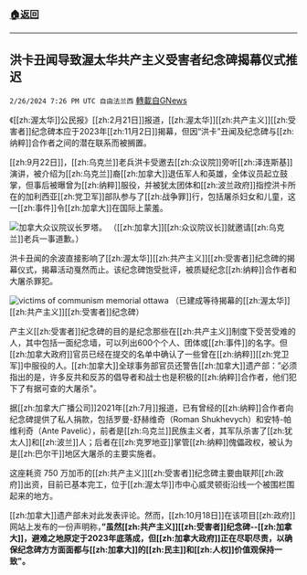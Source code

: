 ###  [:house:返回](README.md)
---


## 洪卡丑闻导致渥太华共产主义受害者纪念碑揭幕仪式推迟
`2/26/2024 7:26 PM UTC 自由法兰西` [轉載自GNews](https://gnews.org/articles/2343124)

《[[zh:渥太华]]公民报》[[zh:2月21日]]报道，[[zh:渥太华]][[zh:共产主义]][[zh:受害者]]纪念碑本应于2023年[[zh:11月2日]]揭幕，但因“洪卡”丑闻及纪念碑与[[zh:纳粹]]合作者之间的潜在联系而被搁置。

 [[zh:9月22日]]，[[zh:乌克兰]]老兵洪卡受邀去[[zh:众议院]]旁听[[zh:泽连斯基]]演讲，被介绍为[[zh:乌克兰]]裔[[zh:加拿大]]退伍军人和英雄，全体议员起立鼓掌，但事后被曝曾为[[zh:纳粹]]服役，并被犹太团体和[[zh:波兰政府]]指控洪卡所在的加利西亚[[zh:党卫军]]部队参与了[[zh:战争罪]]行，包括屠杀妇女和儿童，这一[[zh:事件]]令[[zh:加拿大]]在国际上蒙羞。

  ![加拿大众议院议长罗塔。](https://images.radio-canada.ca/q_auto,w_635/v1/ici-info/16x9/anthony-rota-depute-liberal-federal.jpg)
        （[[zh:加拿大]][[zh:众议院议长]]就邀请[[zh:乌克兰]]老兵一事道歉。）

洪卡丑闻的余波直接影响了[[zh:渥太华]][[zh:共产主义]][[zh:受害者]]纪念碑的揭幕仪式，揭幕活动戛然而止。该纪念碑饱受批评，被质疑纪念[[zh:纳粹]]合作者和大屠杀罪犯。 

  ![victims of communism memorial ottawa](https://smartcdn.gprod.postmedia.digital/ottawacitizen/wp-content/uploads/2024/02/ottmemorialnov6-1.jpg?quality=90&strip=all&w=288&h=216&sig=ayFnBXmmUI1MHKPwGLn5cA)
        （已建成等待揭幕的[[zh:渥太华]][[zh:共产主义]][[zh:受害者]]纪念碑）

产主义[[zh:受害者]]纪念碑的目的是纪念那些在[[zh:共产主义]]制度下受苦受难的人，其中包括一面纪念墙，可以列出600个个人、团体或[[zh:事件]]的名字。但[[zh:加拿大政府]]官员已经在提交的名单中确认了一些曾在[[zh:纳粹]][[zh:党卫军]]中服役的人。[[zh:加拿大]]全球事务部官员还警告[[zh:加拿大]]遗产部：”必须指出的是，许多反共和反苏的倡导者和战士也是积极的[[zh:纳粹]]合作者，他们犯下了有据可查的大屠杀"。

  据[[zh:加拿大广播公司]]2021年[[zh:7月]]报道，已有曾经的[[zh:纳粹]]合作者向纪念碑提供了私人捐款，包括罗曼-舒赫维奇（Roman Shukhevych）和安特-帕维利奇（Ante Pavelić），前者是[[zh:乌克兰]]民族主义者，其军队杀害了[[zh:犹太人]]和[[zh:波兰]]人；后者在[[zh:克罗地亚]]掌管[[zh:纳粹]]傀儡政权，被认为是[[zh:巴尔干]]地区大屠杀的主要实施者。

 这座耗资 750 万加币的[[zh:共产主义]][[zh:受害者]]纪念碑主要由联邦[[zh:政府]]出资，目前已基本完工，位于[[zh:渥太华]]市中心威灵顿街沿线一个被围栏围起来的地方。



[[zh:加拿大]]遗产部未对此发表评论。然而，[[zh:10月18日]]在该项目[[zh:政府]]网站上发布的一份声明称，**”虽然[[zh:共产主义]][[zh:受害者]]纪念碑--[[zh:加拿大]]，避难之地原定于2023年底落成，但[[zh:加拿大政府]]正在尽职尽责，以确保纪念碑方方面面都与[[zh:加拿大]]的[[zh:民主]]和[[zh:人权]]价值观保持一致"。**
